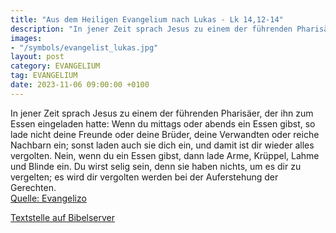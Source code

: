 ```yaml
---
title: "Aus dem Heiligen Evangelium nach Lukas - Lk 14,12-14"
description: "In jener Zeit sprach Jesus zu einem der führenden Pharisäer, der ihn zum Essen eingeladen hatte: Wenn du mittags oder abends ein Essen gibst, so lade nicht deine Freunde oder deine Brüder, deine Verwandten oder reiche Nachbarn ein; sonst laden auch sie dich ein, und damit ist dir...."
images:
- "/symbols/evangelist_lukas.jpg"
layout: post
category: EVANGELIUM
tag: EVANGELIUM
date: 2023-11-06 09:00:00 +0100
---
```

In jener Zeit sprach Jesus zu einem der führenden Pharisäer, der ihn zum Essen eingeladen hatte: Wenn du mittags oder abends ein Essen gibst, so lade nicht deine Freunde oder deine Brüder, deine Verwandten oder reiche Nachbarn ein; sonst laden auch sie dich ein, und damit ist dir wieder alles vergolten.<!--more-->
Nein, wenn du ein Essen gibst, dann lade Arme, Krüppel, Lahme und Blinde ein.
Du wirst selig sein, denn sie haben nichts, um es dir zu vergelten; es wird dir vergolten werden bei der Auferstehung der Gerechten.<br>
[Quelle: Evangelizo](https://evangeliumtagfuertag.org/DE/gospel)

[Textstelle auf Bibelserver](https://www.bibleserver.com/EU/Lukas14,12-14)
